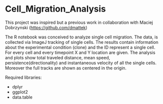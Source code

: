 # Cell_Migration_Analysis
This project was inspired but a previous work in collaboration with Maciej Dobrzynski (https://github.com/dmattek)

The R notebook was conceived to analyze single cell migration. The data, is collected via ImageJ tracking of single cells. The results contain information about the experimental condition (clone) and the ID represent a single cell. For every cell and every timepoint X and Y location are given.
The analysis and plots show total traveled distance, mean speed, persistence(directionality) and instantaneous velocity of all the single cells. Moreover the full tracks are shown as centered in the origin.

Required libraries:
- dplyr
- ggplot2
- data.table

